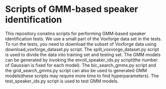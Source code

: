 # Scripts of GMM-based speaker identification

This repository conatins scripts for performing GMM-based speaker identification tests. We use a small part of the Voxforge data set in the tests. To run the tests, you need to download the subset of Voxforge data using download\_voxforge\_dataset.py script. The split\_voxvorge\_dataset.py script is used to divide the data into training set and testing set. The GMM models can be generated by invoking the enroll\_speaker\_ids.py script(the number of Gaussian is fixed for each model). The bic\_search\_gmms.py script and the grid\_search\_gmms.py script can also be used to generated GMM models(these scripts may require more time to find hyperparameters). The test\_speaker\_ids.py script is used to test GMM models.


